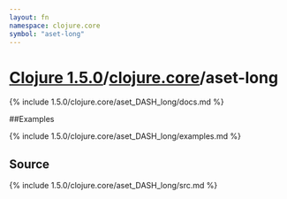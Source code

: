 ```yaml
---
layout: fn
namespace: clojure.core
symbol: "aset-long"
---
```


# [Clojure 1.5.0](../../)/[clojure.core](../)/aset-long

{% include 1.5.0/clojure.core/aset_DASH_long/docs.md %}

##Examples

{% include 1.5.0/clojure.core/aset_DASH_long/examples.md %}
## Source
{% include 1.5.0/clojure.core/aset_DASH_long/src.md %}

